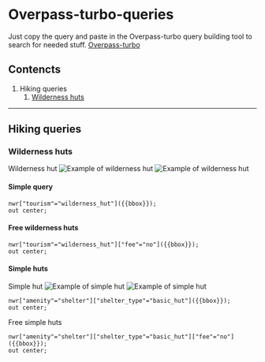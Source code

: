# Overpass-turbo-queries

Just copy the query and paste in the Overpass-turbo query building tool to search for needed stuff.
[Overpass-turbo](https://overpass-turbo.eu/)

## Contencts

1. Hiking queries
    1. [Wilderness huts](#Wilderness-huts)

___

## Hiking queries

### Wilderness huts

Wilderness hut
![Example of wilderness hut](https://media.voog.com/0000/0030/9870/photos/Liipsaare%20metsaonn6.jpg)
![Example of wilderness hut](https://media.voog.com/0000/0030/9870/photos/Liipsaare%20metsaonn5.jpg)

#### Simple query

```Overpass QL
nwr["tourism"="wilderness_hut"]({{bbox}});
out center;
```

#### Free wilderness huts

```Overpass QL
nwr["tourism"="wilderness_hut"]["fee"="no"]({{bbox}});
out center;
```

#### Simple huts

Simple hut
![Example of simple hut](https://media.voog.com/0000/0030/9870/photos/Kautsi%20metsaonn-7.jpg)
![Example of simple hut](https://media.voog.com/0000/0030/9870/photos/Kautsi%20metsaonn-8.jpg)

```Overpass QL
nwr["amenity"="shelter"]["shelter_type"="basic_hut"]({{bbox}});
out center;
```

Free simple huts

```Overpass QL
nwr["amenity"="shelter"]["shelter_type"="basic_hut"]["fee"="no"]({{bbox}});
out center;
```
